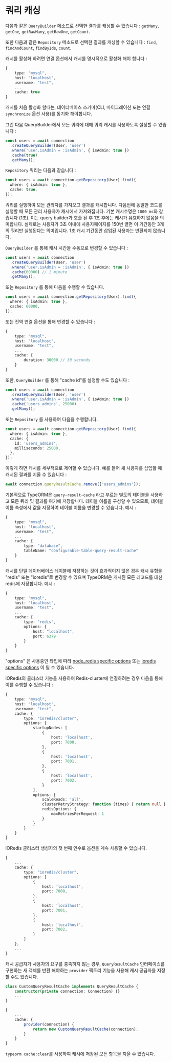 # 쿼리 캐싱

다음과 같은 `QueryBuilder` 메소드로 선택한 결과를 캐싱할 수 있습니다 :
`getMany`, `getOne`, `getRawMany`, `getRawOne`, `getCount`.

또한 다음과 같은 `Repository` 메소드로 선택한 결과를 캐싱할 수 있습니다 :
`find`, `findAndCount`, `findByIds`, `count`.

캐시를 활성화 하려면 연결 옵션에서 캐시를 명시적으로 활성화 해야 합니다 :

```typescript
{
    type: "mysql",
    host: "localhost",
    username: "test",
    ...
    cache: true
}
```

캐시를 처음 활성화 할때는, 데이터베이스 스키마(CLI, 마이그레이션 또는 연결 `synchronize` 옵션 사용)를 동기화 해야합니다.

그런 다음 QueryBuilder에서 모든 쿼리에 대해 쿼리 캐시를 사용하도록 설정할 수 있습니다 :

```typescript
const users = await connection
  .createQueryBuilder(User, 'user')
  .where('user.isAdmin = :isAdmin', { isAdmin: true })
  .cache(true)
  .getMany();
```

`Repository` 쿼리는 다음과 같습니다 :

```typescript
const users = await connection.getRepository(User).find({
  where: { isAdmin: true },
  cache: true,
});
```

쿼리를 실행하여 모든 관리자를 가져오고 결과를 캐시합니다. 다음번에 동일한 코드를 실행할 때 모든 관리 사용자가 캐시에서 가져와집니다.
기본 캐시수명은 `1000 ms`와 같습니다 (1초). 이는 query builder가 호출 된 후 1초 후에는 캐시가 유효하지 않음을 의미합니다.
실제로는 사용자가 3초 이내에 사용자페이지를 150번 열면 이 기간동안 3개의 쿼리만 실행된다는 의미입니다. 1초 캐시 기간동안 삽입된 사용자는
반환되지 않습니다.

`QueryBuilder` 를 통해 캐시 시간을 수동으로 변경할 수 있습니다 :

```typescript
const users = await connection
  .createQueryBuilder(User, 'user')
  .where('user.isAdmin = :isAdmin', { isAdmin: true })
  .cache(60000) // 1 minute
  .getMany();
```

또는 `Repository` 를 통해 다음을 수행할 수 있습니다.

```typescript
const users = await connection.getRepository(User).find({
  where: { isAdmin: true },
  cache: 60000,
});
```

또는 전역 연결 옵션을 통해 변경할 수 있습니다 :

```typescript
{
    type: "mysql",
    host: "localhost",
    username: "test",
    ...
    cache: {
        duration: 30000 // 30 seconds
    }
}
```

또한, `QueryBuilder` 를 통해 "cache id"를 설정할 수도 있습니다 :

```typescript
const users = await connection
  .createQueryBuilder(User, 'user')
  .where('user.isAdmin = :isAdmin', { isAdmin: true })
  .cache('users_admins', 25000)
  .getMany();
```

또는 `Repository` 를 사용하여 다음을 수행합니다.

```typescript
const users = await connection.getRepository(User).find({
  where: { isAdmin: true },
  cache: {
    id: 'users_admins',
    milliseconds: 25000,
  },
});
```

이렇게 하면 캐시를 세부적으로 제어할 수 있습니다. 예를 들어 새 사용자를 삽입할 때 캐시된 결과를 지울 수 있습니다 :

```typescript
await connection.queryResultCache.remove(['users_admins']);
```

기본적으로 TypeORM은 `query-result-cache` 라고 부르는 별도의 테이블을 사용하고 모든 쿼리 및 결과를 여기에 저장합니다.
테이블 이름을 구성할 수 있으므로, 테이블 이름 속성에서 값을 지정하여 테이블 이름을 변경할 수 있습니다. 예시 :

```typescript
{
    type: "mysql",
    host: "localhost",
    username: "test",
    ...
    cache: {
        type: "database",
        tableName: "configurable-table-query-result-cache"
    }
}
```

캐시를 단일 데이터베이스 테이블에 저장하는 것이 효과적이지 않은 경우 캐시 유형을
"redis" 또는 "ioredis"로 변경할 수 있으며 TypeORM은 캐시된 모든 레코드를 대신 redis에 저장합니다. 예시 :

```typescript
{
    type: "mysql",
    host: "localhost",
    username: "test",
    ...
    cache: {
        type: "redis",
        options: {
            host: "localhost",
            port: 6379
        }
    }
}
```

"options" 은 사용중인 타입에 따라 [node_redis specific options](https://github.com/NodeRedis/node_redis#options-object-properties) 또는 [ioredis specific options](https://github.com/luin/ioredis/blob/master/API.md#new-redisport-host-options) 이 될 수 있습니다.

IORedis의 클러스터 기능을 사용하여 Redis-cluster에 연결하려는 경우 다음을 통해 이를 수행할 수 있습니다 :

```typescript
{
    type: "mysql",
    host: "localhost",
    username: "test",
    cache: {
        type: "ioredis/cluster",
        options: {
            startupNodes: [
                {
                    host: 'localhost',
                    port: 7000,
                },
                {
                    host: 'localhost',
                    port: 7001,
                },
                {
                    host: 'localhost',
                    port: 7002,
                }
            ],
            options: {
                scaleReads: 'all',
                clusterRetryStrategy: function (times) { return null },
                redisOptions: {
                    maxRetriesPerRequest: 1
                }
            }
        }
    }
}
```

IORedis 클러스터 생성자의 첫 번째 인수로 옵션을 계속 사용할 수 있습니다.

```typescript
{
    ...
    cache: {
        type: "ioredis/cluster",
        options: [
            {
                host: 'localhost',
                port: 7000,
            },
            {
                host: 'localhost',
                port: 7001,
            },
            {
                host: 'localhost',
                port: 7002,
            }
        ]
    },
    ...
}
```

캐시 공급자가 사용자의 요구를 충족하지 않는 경우, `QueryResultCache` 인터페이스를 구현하는 새 객체를 반환
해야하는 `provider` 팩토리 기능을 사용해 캐시 공급자를 지정할 수도 있습니다.

```typescript
class CustomQueryResultCache implements QueryResultCache {
    constructor(private connection: Connection) {}
    ...
}
```

```typescript
{
    ...
    cache: {
        provider(connection) {
            return new CustomQueryResultCache(connection);
        }
    }
}
```

`typeorm cache:clear`를 사용하여 캐시에 저장된 모든 항목을 지울 수 있습니다.
